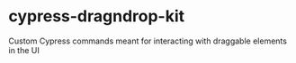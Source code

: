 # cypress-dragndrop-kit 

Custom Cypress commands meant for interacting with draggable elements in the UI
